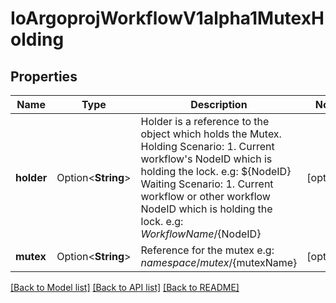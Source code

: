# IoArgoprojWorkflowV1alpha1MutexHolding

## Properties

Name | Type | Description | Notes
------------ | ------------- | ------------- | -------------
**holder** | Option<**String**> | Holder is a reference to the object which holds the Mutex. Holding Scenario:   1. Current workflow's NodeID which is holding the lock.      e.g: ${NodeID} Waiting Scenario:   1. Current workflow or other workflow NodeID which is holding the lock.      e.g: ${WorkflowName}/${NodeID} | [optional]
**mutex** | Option<**String**> | Reference for the mutex e.g: ${namespace}/mutex/${mutexName} | [optional]

[[Back to Model list]](../README.md#documentation-for-models) [[Back to API list]](../README.md#documentation-for-api-endpoints) [[Back to README]](../README.md)


